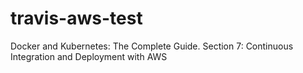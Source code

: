 # travis-aws-test
Docker and Kubernetes: The Complete Guide. Section 7: Continuous Integration and Deployment with AWS
